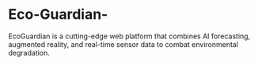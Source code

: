 # Eco-Guardian-
EcoGuardian is a cutting-edge web platform that combines AI forecasting, augmented reality, and real-time sensor data to combat environmental degradation.
